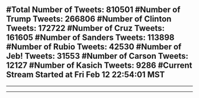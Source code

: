 #Total Number of Tweets: 810501 
#Number of Trump Tweets: 266806
#Number of Clinton Tweets: 172722
#Number of Cruz Tweets: 161605
#Number of Sanders Tweets: 113898
#Number of Rubio Tweets: 42530
#Number of Jeb! Tweets: 31553
#Number of Carson Tweets: 12127
#Number of Kasich Tweets: 9286
#Current Stream Started at Fri Feb 12 22:54:01 MST
---
---
---
